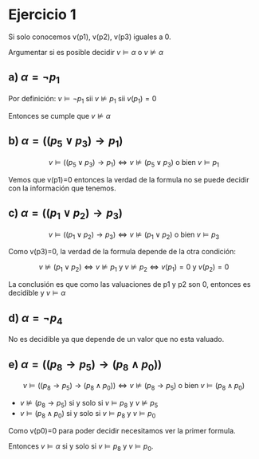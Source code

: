 # Ejercicio 1

Si solo conocemos v(p1), v(p2), v(p3) iguales a 0.

Argumentar si es posible decidir $v \vDash \alpha$ o $v \not\vDash \alpha$

## a) $\alpha = \neg p_1$

Por definición: $v \vDash \neg p_1$ sii $v \not\vDash p_1$ sii $v(p_1)=0$

Entonces se cumple que $v \not\vDash \alpha$

## b) $\alpha = ((p_5 \lor p_3) \to p_1)$

$$
v \vDash ((p_5 \lor p_3) \to p_1) \iff v \not\vDash (p_5 \lor p_3) \text{ o bien } v\vDash p_1
$$

Vemos que v(p1)=0 entonces la verdad de la formula no se puede decidir con la información que tenemos.

## c) $\alpha = ((p_1 \lor p_2) \to p_3)$

$$
v \vDash ((p_1 \lor p_2) \to p_3) \iff v \not\vDash (p_1 \lor p_2) \text{ o bien } v\vDash p_3
$$

Como v(p3)=0, la verdad de la formula depende de la otra condición:

$$
v \not\vDash (p_1 \lor p_2) \iff v \not\vDash p_1 \text{ y } v \not\vDash p_2 \iff v(p_1)=0 \text{ y } v(p_2)=0
$$

La conclusión es que como las valuaciones de p1 y p2 son 0, entonces es decidible y $v \vDash \alpha$

## d) $\alpha = \neg p_4$

No es decidible ya que depende de un valor que no esta valuado.

## e) $\alpha = ((p_8\to p_5)\to (p_8\land p_0))$

$$
v \vDash ((p_8\to p_5)\to (p_8\land p_0)) \iff
v \not\vDash (p_8\to p_5) \text{ o bien } v\vDash (p_8\land p_0)
$$

- $v \not\vDash (p_8 \to p_5)$ si y solo si $v\vDash p_8$ y $v \not\vDash p_5$
- $v \vDash (p_8 \land p_0)$ si y solo si $v\vDash p_8$ y $v \vDash p_0$

Como v(p0)=0 para poder decidir necesitamos ver la primer formula.

Entonces $v \vDash \alpha$ si y solo si $v\vDash p_8$ y $v \vDash p_0$.
